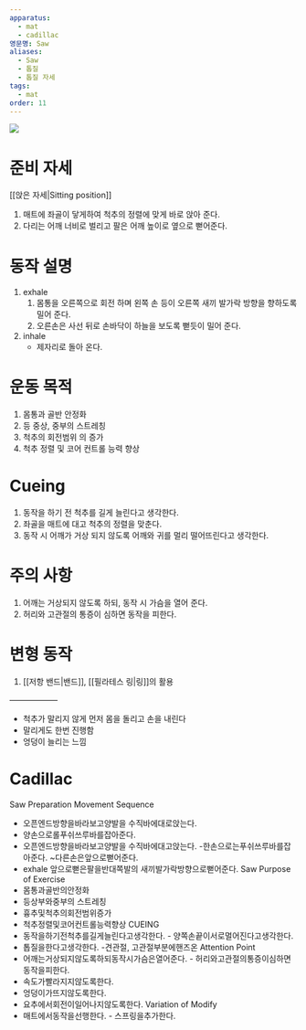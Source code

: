 ```yaml
---
apparatus:
  - mat
  - cadillac
영문명: Saw
aliases:
  - Saw
  - 톱질
  - 톱질 자세
tags:
  - mat
order: 11
---
```



![](https://youtu.be/zNIPgCMCKEA?si=DyYIVP1g7tTXHrE8)

# 준비 자세

[[앉은 자세|Sitting position]]

1. 매트에 좌골이 닿게하여 척추의 정렬에 맞게 바로 앉아 준다.
2. 다리는 어깨 너비로 벌리고 팔은 어깨 높이로 옆으로 뻗어준다.

# 동작 설명

1. exhale
    1. 몸통을 오른쪽으로 회전 하며 왼쪽 손 등이 오른쪽 새끼 발가락 방향을 향하도록 밀어 준다.
    2. 오른손은 사선 뒤로 손바닥이 하늘을 보도록 뻗듯이 밀어 준다.
2. inhale
    - 제자리로 돌아 온다.

# 운동 목적

1. 몸통과 골반 안정화
2. 등 중상, 중부의 스트레칭
3. 척추의 회전범위 의 증가
4. 척추 정렬 및 코어 컨트롤 능력 향상

# Cueing

1. 동작을 하기 전 척추를 길게 늘린다고 생각한다.
2. 좌골을 매트에 대고 척추의 정렬을 맞춘다.
3. 동작 시 어깨가 거상 되지 않도록 어깨와 귀를 멀리 떨어뜨린다고 생각한다.

# 주의 사항

1. 어깨는 거상되지 않도록 하되, 동작 시 가슴을 열어 준다.
2. 허리와 고관절의 통증이 심하면 동작을 피한다.

# 변형 동작

1. [[저항 밴드|밴드]], [[필라테스 링|링]]의 활용

——————

- 척추가 말리지 않게 먼저 몸을 돌리고 손을 내린다
- 말리게도 한번 진행함
- 엉덩이 늘리는 느낌

# Cadillac

Saw Preparation
Movement Sequence

- 오픈엔드방향을바라보고양발을 수직바에대로앉는다.
- 양손으로롤푸쉬쓰루바를잡아준다.
- 오픈엔드방향을바라보고양발을
  수직바에대고앉는다. -한손으로는푸쉬쓰루바를잡아준다. ~다른손은앞으로뻗어준다.
- exhale
  앞으로뻗은팔을반대쪽발의 새끼발가락방향으로뻗어준다.
  Saw
  Purpose of Exercise
- 몸통과골반의안정화
- 등상부와중부의 스트레칭
- 흉추및척추의회전범위증가
- 척추정렬및코어컨트롤능력향상
  CUEING
- 동작을하기전척추를길게늘린다고생각한다. - 양쪽손끝이서로멀어진다고생각한다.
- 톱질을한다고생각한다.
  -견관절, 고관절부분에핸즈온
  Attention Point
- 어깨는거상되지않도록하되동작시가슴은열어준다. - 허리와고관절의통증이심하면동작을피한다.
- 속도가빨라지지않도록한다.
- 엉덩이가뜨지않도록한다.
- 요추에서회전이일어나지않도록한다.
  Variation of Modify
- 매트에서동작을선행한다. - 스프링을추가한다.